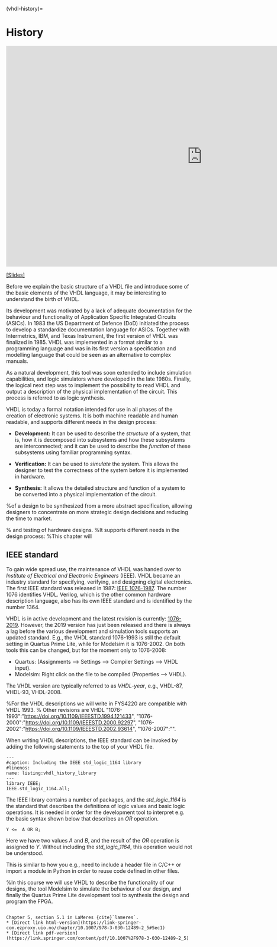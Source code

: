 (vhdl-history)=
# History

<div class="video-container">
<iframe width="1058" height="595" src="https://www.youtube.com/embed/2xXKKpA9o4w" title="A brief historical view on VHDL" frameborder="0" allow="accelerometer; autoplay; clipboard-write; encrypted-media; gyroscope; picture-in-picture" allowfullscreen></iframe>
</div>

[[Slides]](https://www.uio.no/studier/emner/matnat/fys/FYS4220/h22/lecture-slides/vhdl_history.pdf)

Before we explain the basic structure of a VHDL file and introduce some of the basic elements of the VHDL language, it may be interesting to understand the birth of VHDL. 


Its development was motivated by a lack of adequate documentation for the behaviour and functionality of Application Specific Integrated Circuits (ASICs). In 1983 the US Department of Defence (DoD) initiated the process to develop a standardize documentation language for ASICs. Together with Intermetrics, IBM, and Texas Instrument, the first version of VHDL was finalized in 1985. VHDL was implemented in a format similar to a programming language and was in its first version a specification and modelling language that could be seen as an alternative to complex manuals. 

As a natural development, this tool was soon extended to include simulation capabilities, and logic simulators where developed in the late 1980s. Finally, the logical next step was to implement the possibility to read VHDL and output a description of the physical implementation of the circuit. This process is referred to as logic synthesis.



VHDL is today a formal notation intended for use in all phases of the creation of electronic systems. It is both machine readable and human readable, and supports different needs in the design process:

* **Development:** It can be used to describe the *structure* of a system, that is, how it is decomposed into subsystems and how these subsystems are interconnected; and it can be used to describe the *function* of these subsystems using familiar programming syntax.

* **Verification:** It can be used to *simulate* the system. This allows the designer to test the correctness of the system before it is implemented in hardware. 

* **Synthesis:** It allows the detailed structure and function of a system to be converted into a physical implementation of the circuit.


%of a design to be synthesized from a more abstract specification, allowing designers to concentrate on more strategic design decisions and reducing the time to market. 

% and testing of hardware designs.
%It supports different needs in the design process:
%This chapter will 

## IEEE standard 

To gain wide spread use, the maintenance of VHDL was handed over to *Institute of Electrical and Electronic Engineers* (IEEE). VHDL became an industry standard for specifying, verifying, and designing digital electronics.  The first IEEE standard was released in 1987: [IEEE 1076-1987](https://doi.org/10.1109/IEEESTD.1988.122645). The number 1076 identifies VHDL. Verilog, which is the other common hardware description language, also has its own IEEE standard and is identified by the number 1364. 

VHDL is in active development and the latest revision is currently:  [1076-2019](https://doi.org/10.1109/IEEESTD.2019.8938196). However, the 2019 version has just been released and there is always a lag before the various development and simulation tools supports an updated standard. E.g., the VHDL standard 1076-1993 is still the default setting in Quartus Prime Lite, while for Modelsim it is 1076-2002. On both tools this can be changed, but for the moment only to 1076-2008:
* Quartus: (Assignments --> Settings --> Compiler Settings --> VHDL input).
* Modelsim: Right click on the file to be compiled (Properties --> VHDL).

The VHDL version are typically referred to as *VHDL-year*, e.g., VHDL-87, VHDL-93, VHDL-2008. 

%For the VHDL descriptions we will write in FYS4220 are compatible with VHDL 1993.
% Other revisions are VHDL "1076-1993":"https://doi.org/10.1109/IEEESTD.1994.121433", "1076-2000":"https://doi.org/10.1109/IEEESTD.2000.92297", "1076-2002":"https://doi.org/10.1109/IEEESTD.2002.93614", "1076-2007":"".

When writing VHDL descriptions, the IEEE standard can be invoked by adding the following statements to the top of your VHDL file. 

```{code-block} vhdl
---
#caption: Including the IEEE std_logic_1164 library
#linenos: 
name: listing:vhdl_history_library 
---
library IEEE;
IEEE.std_logic_1164.all;
```

The IEEE library contains a number of packages, and the *std_logic_1164* is the standard that describes the definitions of logic values and basic logic operations. It is needed in order for the development tool to interpret e.g. the basic syntax shown below that describes an *OR* operation.

```{code-block} vhdl
Y <=  A OR B;
```

Here we have two values *A* and *B*, and the result of the *OR* operation is assigned to *Y*. Without including the *std_logic_1164*, this operation would not be understood.

This is similar to how you e.g., need to include a header file in C/C++ or import a module in Python in order to reuse code defined in other files.

%In this course we will use VHDL to describe the functionality of our designs, the tool Modelsim to simulate the behaviour of our design, and finally the Quartus Prime Lite development tool to synthesis the design and program the FPGA.

<!-- https://www.youtube.com/watch?v=4ntXSyOhlBY-->


```{admonition} Supplementary suggested reading:

Chapter 5, section 5.1 in LaMeres {cite}`lameres`.
* [Direct link html-version](https://link-springer-com.ezproxy.uio.no/chapter/10.1007/978-3-030-12489-2_5#Sec1)
* [Direct link pdf-version](https://link.springer.com/content/pdf/10.1007%2F978-3-030-12489-2_5)
```



